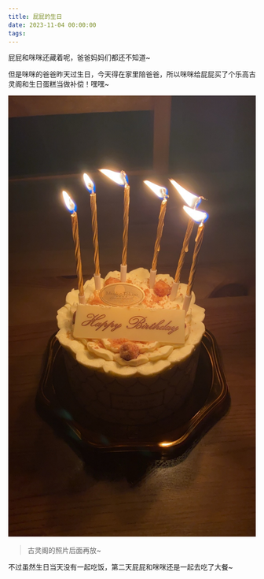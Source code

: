 ```yaml
---
title: 屁屁的生日
date: 2023-11-04 00:00:00
tags:
---
```


屁屁和咪咪还藏着呢，爸爸妈妈们都还不知道~

但是咪咪的爸爸昨天过生日，今天得在家里陪爸爸，所以咪咪给屁屁买了个乐高古灵阁和生日蛋糕当做补偿！嘿嘿~

![](/images/cake.jpg)

> 古灵阁的照片后面再放~

不过虽然生日当天没有一起吃饭，第二天屁屁和咪咪还是一起去吃了大餐~